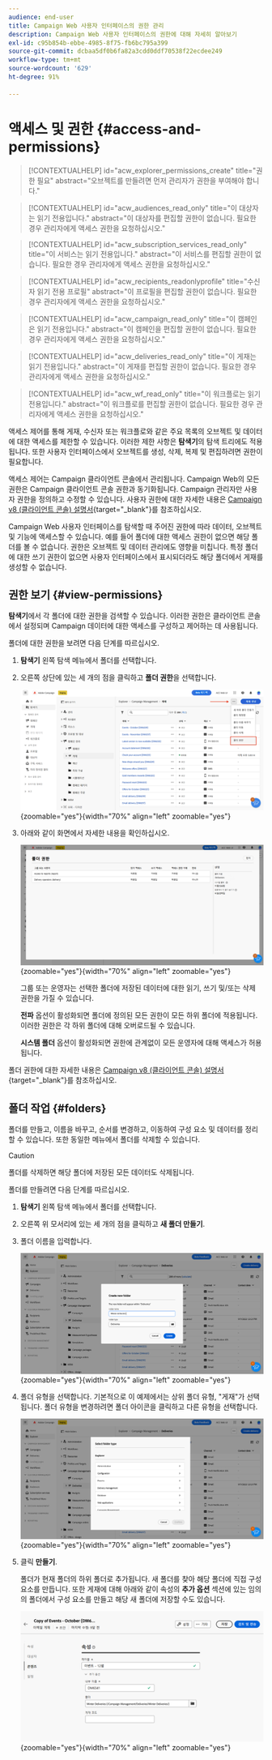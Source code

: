 ```yaml
---
audience: end-user
title: Campaign Web 사용자 인터페이스의 권한 관리
description: Campaign Web 사용자 인터페이스의 권한에 대해 자세히 알아보기
exl-id: c95b854b-ebbe-4985-8f75-fb6bc795a399
source-git-commit: dcbaa5df0b6fa82a3cdd0ddf70538f22ecdee249
workflow-type: tm+mt
source-wordcount: '629'
ht-degree: 91%

---
```


# 액세스 및 권한 {#access-and-permissions}

>[!CONTEXTUALHELP]
>id="acw_explorer_permissions_create"
>title="권한 필요"
>abstract="오브젝트를 만들려면 먼저 관리자가 권한을 부여해야 합니다."

>[!CONTEXTUALHELP]
>id="acw_audiences_read_only"
>title="이 대상자는 읽기 전용입니다."
>abstract="이 대상자를 편집할 권한이 없습니다. 필요한 경우 관리자에게 액세스 권한을 요청하십시오."

>[!CONTEXTUALHELP]
>id="acw_subscription_services_read_only"
>title="이 서비스는 읽기 전용입니다."
>abstract="이 서비스를 편집할 권한이 없습니다. 필요한 경우 관리자에게 액세스 권한을 요청하십시오."

>[!CONTEXTUALHELP]
>id="acw_recipients_readonlyprofile"
>title="수신자 읽기 전용 프로필"
>abstract="이 프로필을 편집할 권한이 없습니다. 필요한 경우 관리자에게 액세스 권한을 요청하십시오."

>[!CONTEXTUALHELP]
>id="acw_campaign_read_only"
>title="이 캠페인은 읽기 전용입니다."
>abstract="이 캠페인을 편집할 권한이 없습니다. 필요한 경우 관리자에게 액세스 권한을 요청하십시오."

>[!CONTEXTUALHELP]
>id="acw_deliveries_read_only"
>title="이 게재는 읽기 전용입니다."
>abstract="이 게재를 편집할 권한이 없습니다. 필요한 경우 관리자에게 액세스 권한을 요청하십시오."


>[!CONTEXTUALHELP]
>id="acw_wf_read_only"
>title="이 워크플로는 읽기 전용입니다."
>abstract="이 워크플로를 편집할 권한이 없습니다. 필요한 경우 관리자에게 액세스 권한을 요청하십시오."



액세스 제어를 통해 게재, 수신자 또는 워크플로와 같은 주요 목록의 오브젝트 및 데이터에 대한 액세스를 제한할 수 있습니다. 이러한 제한 사항은 **탐색기**&#x200B;의 탐색 트리에도 적용됩니다. 또한 사용자 인터페이스에서 오브젝트를 생성, 삭제, 복제 및 편집하려면 권한이 필요합니다.

액세스 제어는 Campaign 클라이언트 콘솔에서 관리됩니다. Campaign Web의 모든 권한은 Campaign 클라이언트 콘솔 권한과 동기화됩니다. Campaign 관리자만 사용자 권한을 정의하고 수정할 수 있습니다. 사용자 권한에 대한 자세한 내용은 [Campaign v8 (클라이언트 콘솔) 설명서](https://experienceleague.adobe.com/docs/campaign/campaign-v8/admin/permissions/gs-permissions.html?lang=ko){target="_blank"}를 참조하십시오.

Campaign Web 사용자 인터페이스를 탐색할 때 주어진 권한에 따라 데이터, 오브젝트 및 기능에 액세스할 수 있습니다. 예를 들어 폴더에 대한 액세스 권한이 없으면 해당 폴더를 볼 수 없습니다. 권한은 오브젝트 및 데이터 관리에도 영향을 미칩니다. 특정 폴더에 대한 쓰기 권한이 없으면 사용자 인터페이스에서 표시되더라도 해당 폴더에서 게재를 생성할 수 없습니다.

## 권한 보기 {#view-permissions}

**탐색기**&#x200B;에서 각 폴더에 대한 권한을 검색할 수 있습니다. 이러한 권한은 클라이언트 콘솔에서 설정되며 Campaign 데이터에 대한 액세스를 구성하고 제어하는 &#x200B;&#x200B;데 사용됩니다.

폴더에 대한 권한을 보려면 다음 단계를 따르십시오.

1. **탐색기** 왼쪽 탐색 메뉴에서 폴더를 선택합니다.
1. 오른쪽 상단에 있는 세 개의 점을 클릭하고 **폴더 권한**&#x200B;을 선택합니다.

   ![](assets/permissions-view-menu.png){zoomable="yes"}{width="70%" align="left" zoomable="yes"}

1. 아래와 같이 화면에서 자세한 내용을 확인하십시오.

   ![](assets/permissions-view-screen.png){zoomable="yes"}{width="70%" align="left" zoomable="yes"}

   그룹 또는 운영자는 선택한 폴더에 저장된 데이터에 대한 읽기, 쓰기 및/또는 삭제 권한을 가질 수 있습니다.

   **전파** 옵션이 활성화되면 폴더에 정의된 모든 권한이 모든 하위 폴더에 적용됩니다. 이러한 권한은 각 하위 폴더에 대해 오버로드될 수 있습니다.

   **시스템 폴더** 옵션이 활성화되면 권한에 관계없이 모든 운영자에 대해 액세스가 허용됩니다.

폴더 권한에 대한 자세한 내용은 [Campaign v8 (클라이언트 콘솔) 설명서](https://experienceleague.adobe.com/docs/campaign/campaign-v8/admin/permissions/folder-permissions.html?lang=ko){target="_blank"}를 참조하십시오.


## 폴더 작업 {#folders}

폴더를 만들고, 이름을 바꾸고, 순서를 변경하고, 이동하여 구성 요소 및 데이터를 정리할 수 있습니다. 또한 동일한 메뉴에서 폴더를 삭제할 수 있습니다.

>[!CAUTION]
>
>폴더를 삭제하면 해당 폴더에 저장된 모든 데이터도 삭제됩니다.

폴더를 만들려면 다음 단계를 따르십시오.

1. **탐색기** 왼쪽 탐색 메뉴에서 폴더를 선택합니다.
1. 오른쪽 위 모서리에 있는 세 개의 점을 클릭하고 **새 폴더 만들기**.
1. 폴더 이름을 입력합니다.

   ![](assets/create-new-subfolder.png){zoomable="yes"}{width="70%" align="left" zoomable="yes"}

1. 폴더 유형을 선택합니다. 기본적으로 이 예제에서는 상위 폴더 유형, &quot;게재&quot;가 선택됩니다. 폴더 유형을 변경하려면 폴더 아이콘을 클릭하고 다른 유형을 선택합니다.

   ![](assets/create-new-subfolder2.png){zoomable="yes"}{width="70%" align="left" zoomable="yes"}

1. 클릭 **만들기**.

   폴더가 현재 폴더의 하위 폴더로 추가됩니다. 새 폴더를 찾아 해당 폴더에 직접 구성 요소를 만듭니다. 또한 게재에 대해 아래와 같이 속성의 **추가 옵션** 섹션에 있는 임의의 폴더에서 구성 요소를 만들고 해당 새 폴더에 저장할 수도 있습니다.

   ![](assets/delivery-properties-folder.png){zoomable="yes"}{width="70%" align="left" zoomable="yes"}
